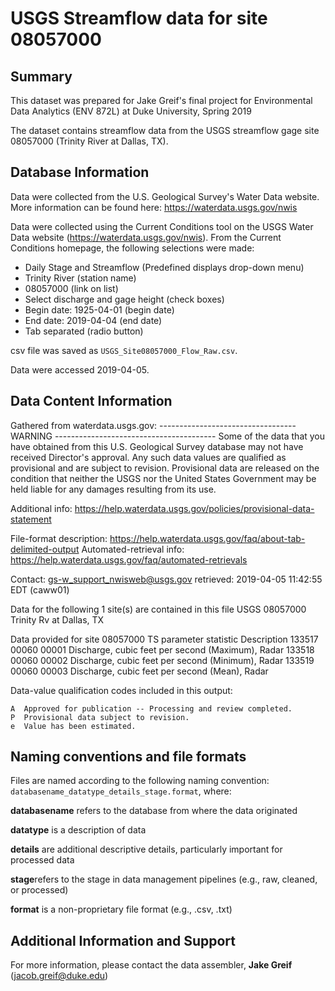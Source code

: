 # USGS Streamflow data for site 08057000


## Summary
This dataset was prepared for Jake Greif's final project for Environmental Data Analytics (ENV 872L) at Duke University, Spring 2019

The dataset contains streamflow data from the USGS streamflow gage site 08057000 (Trinity River at Dallas, TX). 

## Database Information
Data were collected from the U.S. Geological Survey's Water Data website. More information can be found here: https://waterdata.usgs.gov/nwis

Data were collected using the Current Conditions tool on the USGS Water Data website (https://waterdata.usgs.gov/nwis).
From the Current Conditions homepage, the following selections were made: 
* Daily Stage and Streamflow (Predefined displays drop-down menu)
* Trinity River (station name)
* 08057000 (link on list)
* Select discharge and gage height (check boxes)
* Begin date: 1925-04-01 (begin date)
* End date: 2019-04-04 (end date)
* Tab separated (radio button)

csv file was saved as `USGS_Site08057000_Flow_Raw.csv`. 

Data were accessed 2019-04-05.

## Data Content Information 
Gathered from waterdata.usgs.gov:
 ---------------------------------- WARNING ----------------------------------------
 Some of the data that you have obtained from this U.S. Geological Survey database
 may not have received Director's approval. Any such data values are qualified
 as provisional and are subject to revision. Provisional data are released on the
 condition that neither the USGS nor the United States Government may be held liable
 for any damages resulting from its use.

 Additional info: https://help.waterdata.usgs.gov/policies/provisional-data-statement

 File-format description:  https://help.waterdata.usgs.gov/faq/about-tab-delimited-output
 Automated-retrieval info: https://help.waterdata.usgs.gov/faq/automated-retrievals

 Contact:   gs-w_support_nwisweb@usgs.gov
 retrieved: 2019-04-05 11:42:55 EDT       (caww01)

 Data for the following 1 site(s) are contained in this file
    USGS 08057000 Trinity Rv at Dallas, TX

 Data provided for site 08057000
            TS   parameter     statistic     Description
        133517       00060     00001     Discharge, cubic feet per second (Maximum), Radar
        133518       00060     00002     Discharge, cubic feet per second (Minimum), Radar
        133519       00060     00003     Discharge, cubic feet per second (Mean), Radar

 Data-value qualification codes included in this output:
        
    A  Approved for publication -- Processing and review completed.
    P  Provisional data subject to revision.
    e  Value has been estimated.

## Naming conventions and file formats
Files are named according to the following naming convention: `databasename_datatype_details_stage.format`, where: 

**databasename** refers to the database from where the data originated

**datatype** is a description of data 

**details** are additional descriptive details, particularly important for processed data 

**stage**refers to the stage in data management pipelines (e.g., raw, cleaned, or processed)

**format** is a non-proprietary file format (e.g., .csv, .txt)

## Additional Information and Support
For more information, please contact the data assembler, **Jake Greif** (jacob.greif@duke.edu)